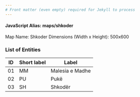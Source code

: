 ```yaml
---
# Front matter (even empty) required for Jekyll to process
---
```


#### JavaScript Alias: maps/shkoder

Map Name: Shkoder
Dimensions (Width x Height): 500x600





### List of Entities

ID | Short label | Label
---|---|---|
01|MM|Malesia e Madhe
02|PU|Pukë
03|SH|Shkodër

